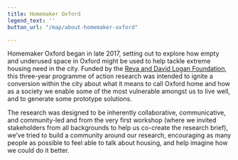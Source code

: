 ```yaml
---
title: Homemaker Oxford
legend_text: ''
button_url: "/map/about-homemaker-oxford"

---
```

Homemaker Oxford began in late 2017, setting out to explore how empty and underused space in Oxford might be used to help tackle extreme housing need in the city. Funded by the [Reva and David Logan Foundation](https://www.loganfdn.org/), this three-year programme of action research was intended to ignite a conversion within the city about what it means to call Oxford home and how as a society we enable some of the most vulnerable amongst us to live well, and to generate some prototype solutions.

The research was designed to be inherently collaborative, communicative, and community-led and from the very first workshop (where we invited stakeholders from all backgrounds to help us co-create the research brief), we’ve tried to build a community around our research, encouraging as many people as possible to feel able to talk about housing, and help imagine how we could do it better.
